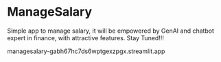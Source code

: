 # ManageSalary
Simple app to manage salary, it will be empowered by GenAI and chatbot expert in finance, with attractive features. Stay Tuned!!!

managesalary-gabh67hc7ds6wptgexzpgx.streamlit.app
